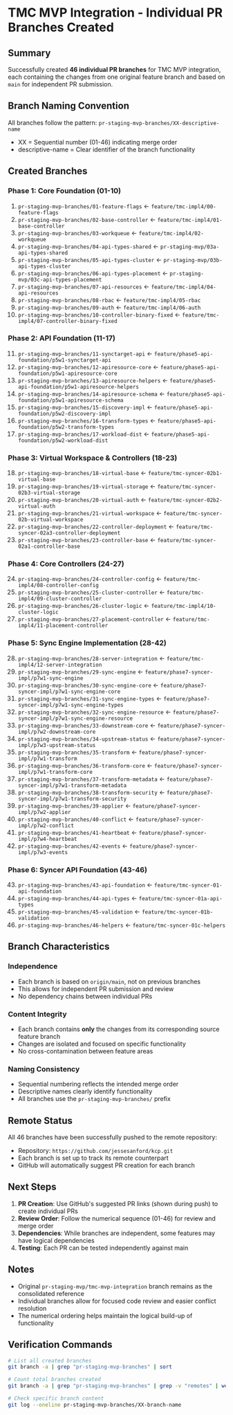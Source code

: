 # TMC MVP Integration - Individual PR Branches Created

## Summary
Successfully created **46 individual PR branches** for TMC MVP integration, each containing the changes from one original feature branch and based on `main` for independent PR submission.

## Branch Naming Convention
All branches follow the pattern: `pr-staging-mvp-branches/XX-descriptive-name`
- XX = Sequential number (01-46) indicating merge order
- descriptive-name = Clear identifier of the branch functionality

## Created Branches

### Phase 1: Core Foundation (01-10)
1. `pr-staging-mvp-branches/01-feature-flags` ← `feature/tmc-impl4/00-feature-flags`
2. `pr-staging-mvp-branches/02-base-controller` ← `feature/tmc-impl4/01-base-controller`
3. `pr-staging-mvp-branches/03-workqueue` ← `feature/tmc-impl4/02-workqueue`
4. `pr-staging-mvp-branches/04-api-types-shared` ← `pr-staging-mvp/03a-api-types-shared`
5. `pr-staging-mvp-branches/05-api-types-cluster` ← `pr-staging-mvp/03b-api-types-cluster`
6. `pr-staging-mvp-branches/06-api-types-placement` ← `pr-staging-mvp/03c-api-types-placement`
7. `pr-staging-mvp-branches/07-api-resources` ← `feature/tmc-impl4/04-api-resources`
8. `pr-staging-mvp-branches/08-rbac` ← `feature/tmc-impl4/05-rbac`
9. `pr-staging-mvp-branches/09-auth` ← `feature/tmc-impl4/06-auth`
10. `pr-staging-mvp-branches/10-controller-binary-fixed` ← `feature/tmc-impl4/07-controller-binary-fixed`

### Phase 2: API Foundation (11-17)
11. `pr-staging-mvp-branches/11-synctarget-api` ← `feature/phase5-api-foundation/p5w1-synctarget-api`
12. `pr-staging-mvp-branches/12-apiresource-core` ← `feature/phase5-api-foundation/p5w1-apiresource-core`
13. `pr-staging-mvp-branches/13-apiresource-helpers` ← `feature/phase5-api-foundation/p5w1-apiresource-helpers`
14. `pr-staging-mvp-branches/14-apiresource-schema` ← `feature/phase5-api-foundation/p5w1-apiresource-schema`
15. `pr-staging-mvp-branches/15-discovery-impl` ← `feature/phase5-api-foundation/p5w2-discovery-impl`
16. `pr-staging-mvp-branches/16-transform-types` ← `feature/phase5-api-foundation/p5w2-transform-types`
17. `pr-staging-mvp-branches/17-workload-dist` ← `feature/phase5-api-foundation/p5w2-workload-dist`

### Phase 3: Virtual Workspace & Controllers (18-23)
18. `pr-staging-mvp-branches/18-virtual-base` ← `feature/tmc-syncer-02b1-virtual-base`
19. `pr-staging-mvp-branches/19-virtual-storage` ← `feature/tmc-syncer-02b3-virtual-storage`
20. `pr-staging-mvp-branches/20-virtual-auth` ← `feature/tmc-syncer-02b2-virtual-auth`
21. `pr-staging-mvp-branches/21-virtual-workspace` ← `feature/tmc-syncer-02b-virtual-workspace`
22. `pr-staging-mvp-branches/22-controller-deployment` ← `feature/tmc-syncer-02a3-controller-deployment`
23. `pr-staging-mvp-branches/23-controller-base` ← `feature/tmc-syncer-02a1-controller-base`

### Phase 4: Core Controllers (24-27)
24. `pr-staging-mvp-branches/24-controller-config` ← `feature/tmc-impl4/08-controller-config`
25. `pr-staging-mvp-branches/25-cluster-controller` ← `feature/tmc-impl4/09-cluster-controller`
26. `pr-staging-mvp-branches/26-cluster-logic` ← `feature/tmc-impl4/10-cluster-logic`
27. `pr-staging-mvp-branches/27-placement-controller` ← `feature/tmc-impl4/11-placement-controller`

### Phase 5: Sync Engine Implementation (28-42)
28. `pr-staging-mvp-branches/28-server-integration` ← `feature/tmc-impl4/12-server-integration`
29. `pr-staging-mvp-branches/29-sync-engine` ← `feature/phase7-syncer-impl/p7w1-sync-engine`
30. `pr-staging-mvp-branches/30-sync-engine-core` ← `feature/phase7-syncer-impl/p7w1-sync-engine-core`
31. `pr-staging-mvp-branches/31-sync-engine-types` ← `feature/phase7-syncer-impl/p7w1-sync-engine-types`
32. `pr-staging-mvp-branches/32-sync-engine-resource` ← `feature/phase7-syncer-impl/p7w1-sync-engine-resource`
33. `pr-staging-mvp-branches/33-downstream-core` ← `feature/phase7-syncer-impl/p7w2-downstream-core`
34. `pr-staging-mvp-branches/34-upstream-status` ← `feature/phase7-syncer-impl/p7w3-upstream-status`
35. `pr-staging-mvp-branches/35-transform` ← `feature/phase7-syncer-impl/p7w1-transform`
36. `pr-staging-mvp-branches/36-transform-core` ← `feature/phase7-syncer-impl/p7w1-transform-core`
37. `pr-staging-mvp-branches/37-transform-metadata` ← `feature/phase7-syncer-impl/p7w1-transform-metadata`
38. `pr-staging-mvp-branches/38-transform-security` ← `feature/phase7-syncer-impl/p7w1-transform-security`
39. `pr-staging-mvp-branches/39-applier` ← `feature/phase7-syncer-impl/p7w2-applier`
40. `pr-staging-mvp-branches/40-conflict` ← `feature/phase7-syncer-impl/p7w2-conflict`
41. `pr-staging-mvp-branches/41-heartbeat` ← `feature/phase7-syncer-impl/p7w4-heartbeat`
42. `pr-staging-mvp-branches/42-events` ← `feature/phase7-syncer-impl/p7w3-events`

### Phase 6: Syncer API Foundation (43-46)
43. `pr-staging-mvp-branches/43-api-foundation` ← `feature/tmc-syncer-01-api-foundation`
44. `pr-staging-mvp-branches/44-api-types` ← `feature/tmc-syncer-01a-api-types`
45. `pr-staging-mvp-branches/45-validation` ← `feature/tmc-syncer-01b-validation`
46. `pr-staging-mvp-branches/46-helpers` ← `feature/tmc-syncer-01c-helpers`

## Branch Characteristics

### Independence
- Each branch is based on `origin/main`, not on previous branches
- This allows for independent PR submission and review
- No dependency chains between individual PRs

### Content Integrity
- Each branch contains **only** the changes from its corresponding source feature branch
- Changes are isolated and focused on specific functionality
- No cross-contamination between feature areas

### Naming Consistency
- Sequential numbering reflects the intended merge order
- Descriptive names clearly identify functionality
- All branches use the `pr-staging-mvp-branches/` prefix

## Remote Status
All 46 branches have been successfully pushed to the remote repository:
- Repository: `https://github.com/jessesanford/kcp.git`
- Each branch is set up to track its remote counterpart
- GitHub will automatically suggest PR creation for each branch

## Next Steps
1. **PR Creation**: Use GitHub's suggested PR links (shown during push) to create individual PRs
2. **Review Order**: Follow the numerical sequence (01-46) for review and merge order
3. **Dependencies**: While branches are independent, some features may have logical dependencies
4. **Testing**: Each PR can be tested independently against main

## Notes
- Original `pr-staging-mvp/tmc-mvp-integration` branch remains as the consolidated reference
- Individual branches allow for focused code review and easier conflict resolution
- The numerical ordering helps maintain the logical build-up of functionality

## Verification Commands
```bash
# List all created branches
git branch -a | grep "pr-staging-mvp-branches" | sort

# Count total branches created
git branch -a | grep "pr-staging-mvp-branches" | grep -v "remotes" | wc -l

# Check specific branch content
git log --oneline pr-staging-mvp-branches/XX-branch-name
```